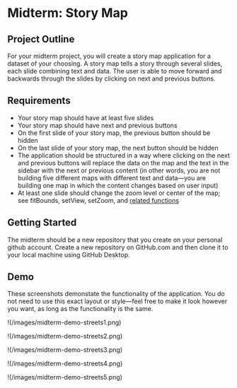 # Midterm: Story Map

## Project Outline

For your midterm project, you will create a story map application for a dataset
of your choosing. A story map tells a story through several slides, each slide
combining text and data. The user is able to move forward and backwards through
the slides by clicking on next and previous buttons.

## Requirements

- Your story map should have at least five slides
- Your story map should have next and previous buttons
- On the first slide of your story map, the previous button should be hidden
- On the last slide of your story map, the next button should be hidden
- The application should be structured in a way where clicking on the next and
previous buttons will replace the data on the map and the text in the sidebar
with the next or previous content (in other words, you are not building five
different maps with different text and data—you are building one map in which
the content changes based on user input)
- At least one slide should change the zoom level or center of the map; see
fitBounds, setView, setZoom, and [related functions](http://leafletjs.com/reference.html#map-set-methods)

## Getting Started

The midterm should be a new repository that you create on your personal github
account. Create a new repository on GitHub.com and then clone it to your local
machine using GitHub Desktop.

## Demo

These screenshots demonstate the functionality of the application. You do not
need to use this exact layout or style—feel free to make it look however you
want, as long as the functionality is the same.

!(/images/midterm-demo-streets1.png)

!(/images/midterm-demo-streets2.png)

!(/images/midterm-demo-streets3.png)

!(/images/midterm-demo-streets4.png)

!(/images/midterm-demo-streets5.png)
